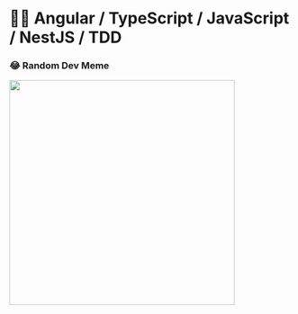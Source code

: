 # 💫🔭 Angular / TypeScript / JavaScript / NestJS / TDD

### 😂 Random Dev Meme
<img src='https://randommeme-five.vercel.app/' style="height: 400px;"/>
